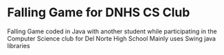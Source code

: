 # Falling Game for DNHS CS Club
Falling Game coded in Java with another student while participating in the Computer Science club for Del Norte High School
Mainly uses Swing java libraries
